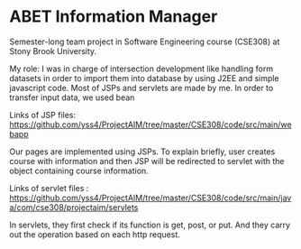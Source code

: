 ABET Information Manager
===========================
Semester-long team project in Software Engineering course (CSE308) at Stony Brook University.

My role:
I was in charge of intersection development like handling form datasets in order to import them into database by using J2EE and simple javascript code. 
Most of JSPs and servlets are made by me. In order to transfer input data, we used bean

Links of JSP files:
https://github.com/yss4/ProjectAIM/tree/master/CSE308/code/src/main/webapp

Our pages are implemented using JSPs. To explain briefly, user creates course with information and then JSP will be redirected to servlet with the object containing course information.

Links of servlet files :
https://github.com/yss4/ProjectAIM/tree/master/CSE308/code/src/main/java/com/cse308/projectaim/servlets

In servlets, they first check if its function is get, post, or put. And they carry out the operation based on each http request.
